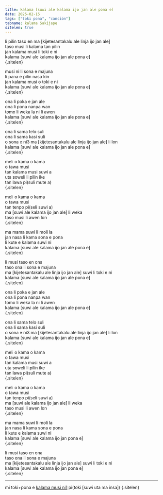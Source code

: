 ```yaml
---
title: kalama [suwi ale kalama ijo jan ale pona e]
date: 2025-02-15
tags: ["toki pona", "canción"]
tabname: kalama Sakijape
sitelen: true
---
```


li pilin taso en ma [kijetesantakalu ale linja ijo jan ale]  
taso musi li kalama tan pilin  
jan kalama musi li toki e ni  
kalama [suwi ale kalama ijo jan ale pona e]  
{.sitelen}

musi ni li sona e majuna  
li pana e pilin nasa kin  
jan kalama musi o toki e ni  
kalama [suwi ale kalama ijo jan ale pona e]  
{.sitelen}

ona li poka e jan ale  
ona li pona nanpa wan  
tomo li weka la ni li awen  
kalama [suwi ale kalama ijo jan ale pona e]  
{.sitelen}

ona li sama telo suli  
ona li sama kasi suli  
o sona e ni3 ma [kijetesantakalu ale linja ijo jan ale] li lon  
kalama [suwi ale kalama ijo jan ale pona e]  
{.sitelen}

meli o kama o kama  
o tawa musi  
tan kalama musi suwi a  
uta soweli li pilin ike  
tan lawa pi(suli mute a)  
{.sitelen}

meli o kama o kama  
o tawa musi  
tan tenpo pi(seli suwi a)  
ma [suwi ale kalama ijo jan ale] li weka  
taso musi li awen lon  
{.sitelen}

ma mama suwi li moli la  
jan nasa li kama sona e pona  
li kute e kalama suwi ni  
kalama [suwi ale kalama ijo jan ale pona e]  
{.sitelen}

li musi taso en ona  
taso ona li sona e majuna  
ma [kijetesantakalu ale linja ijo jan ale] suwi li toki e ni  
kalama [suwi ale kalama ijo jan ale pona e]  
{.sitelen}

ona li poka e jan ale  
ona li pona nanpa wan  
tomo li weka la ni li awen  
kalama [suwi ale kalama ijo jan ale pona e]  
{.sitelen}

ona li sama telo suli  
ona li sama kasi suli  
o sona e ni3 ma [kijetesantakalu ale linja ijo jan ale] li lon  
kalama [suwi ale kalama ijo jan ale pona e]  
{.sitelen}

meli o kama o kama  
o tawa musi  
tan kalama musi suwi a  
uta soweli li pilin ike  
tan lawa pi(suli mute a)  
{.sitelen}

meli o kama o kama  
o tawa musi  
tan tenpo pi(seli suwi a)  
ma [suwi ale kalama ijo jan ale] li weka  
taso musi li awen lon  
{.sitelen}

ma mama suwi li moli la  
jan nasa li kama sona e pona  
li kute e kalama suwi ni  
kalama [suwi ale kalama ijo jan pona e]  
{.sitelen}

li musi taso en ona  
taso ona li sona e majuna  
ma [kijetesantakalu ale linja ijo jan ale] suwi li toki e ni  
kalama [suwi ale kalama ijo jan pona e]  
{.sitelen}

---

mi toki+pona e [kalama musi ni1](https://www.youtube.com/watch?v=uMszu_VgMfY) pi(toki [suwi uta ma insa])
{.sitelen}
